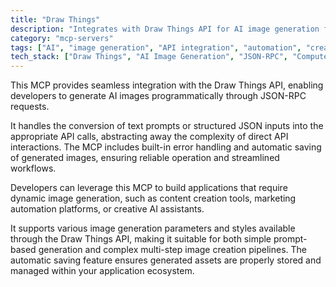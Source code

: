 ```yaml
---
title: "Draw Things"
description: "Integrates with Draw Things API for AI image generation from text prompts or JSON inputs with automatic saving and error handling."
category: "mcp-servers"
tags: ["AI", "image generation", "API integration", "automation", "creative tools"]
tech_stack: ["Draw Things", "AI Image Generation", "JSON-RPC", "Computer Vision"]
---
```


This MCP provides seamless integration with the Draw Things API, enabling developers to generate AI images programmatically through JSON-RPC requests. 

It handles the conversion of text prompts or structured JSON inputs into the appropriate API calls, abstracting away the complexity of direct API interactions. The MCP includes built-in error handling and automatic saving of generated images, ensuring reliable operation and streamlined workflows.

Developers can leverage this MCP to build applications that require dynamic image generation, such as content creation tools, marketing automation platforms, or creative AI assistants. 

It supports various image generation parameters and styles available through the Draw Things API, making it suitable for both simple prompt-based generation and complex multi-step image creation pipelines. The automatic saving feature ensures generated assets are properly stored and managed within your application ecosystem.